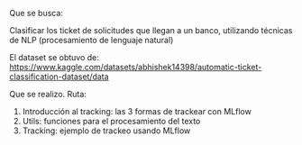 Que se busca:

Clasificar los ticket de solicitudes que llegan a un banco, utilizando técnicas de NLP (procesamiento de lenguaje natural)

El dataset se obtuvo de: https://www.kaggle.com/datasets/abhishek14398/automatic-ticket-classification-dataset/data


Que se realizo. Ruta:
1. Introducción al tracking: las 3 formas de trackear con MLflow
2. Utils: funciones para el procesamiento del texto
3. Tracking: ejemplo de trackeo usando MLflow
